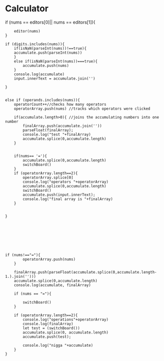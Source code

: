 # Calculator

if (nums == editors[0]|| nums == editors[1]){
        
        editor(nums)
    }

    if (digits.includes(nums)){
        if(isNaN(parseInt(nums))!==true){
        accumulate.push(parseInt(nums))
        }
        else if(isNaN(parseInt(nums))===true){
            accumulate.push(nums)
        }
        console.log(accumulate) 
        input.innerText = accumulate.join('') 
        
    }

    
    else if (operands.includes(nums)){
        operatorCount++//checks how many operators
        operatorArray.push(nums) //tracks which operators were clicked
        
        if(accumulate.length>0){ //joins the accumulating numbers into one number
            finalArray.push(accumulate.join(''))
            parseFloat(finalArray);
            console.log("test "+finalArray)
            accumulate.splice(0,accumulate.length)
        }
        
        
        if(nums== '='){
            accumulate.splice(0,accumulate.length) 
            switchBoard()
        }
        if (operatorArray.length==2){
            operatorArray.splice[0]
            console.log("operators "+operatorArray)
            accumulate.splice(0,accumulate.length)
            switchBoard()
            accumulate.push(input.innerText);
            console.log("final array is "+finalArray)
        }

        
    }








    if (nums!=="="){
            operatorArray.push(nums)
        }

        finalArray.push(parseFloat(accumulate.splice(0,accumulate.length-1.).join('')))
        accumulate.splice(0,accumulate.length)
        console.log(accumulate, finalArray)

        if (nums == "="){
            
            switchBoard()
        }

        if (operatorArray.length==2){
            console.log("operations"+operatorArray)
            console.log(finalArray)
            let test = (switchBoard())
            accumulate.splice(0, accumulate.length)
            accumulate.push(test);

            console.log("nigga "+accumulate)
        }
    }
